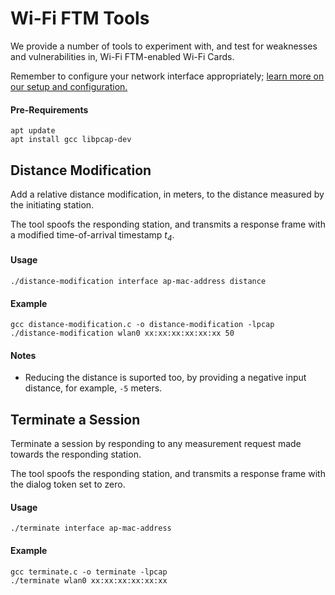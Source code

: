 # Wi-Fi FTM Tools

We provide a number of tools to experiment with, and test for weaknesses and vulnerabilities in, Wi-Fi FTM-enabled Wi-Fi Cards.

Remember to configure your network interface appropriately; [learn more on our setup and configuration.](../setup)

#### Pre-Requirements
```
apt update
apt install gcc libpcap-dev
```

## Distance Modification

Add a relative distance modification, in meters, to the distance measured by the initiating station. 

The tool spoofs the responding station, and transmits a response frame with a modified time-of-arrival timestamp _t<sub>4</sub>_.

#### Usage
```
./distance-modification interface ap-mac-address distance
```

#### Example
```
gcc distance-modification.c -o distance-modification -lpcap
./distance-modification wlan0 xx:xx:xx:xx:xx:xx 50
```

#### Notes

- Reducing the distance is suported too, by providing a negative input distance, for example, ```-5``` meters.

## Terminate a Session

Terminate a session by responding to any measurement request made towards the responding station.

The tool spoofs the responding station, and transmits a response frame with the dialog token set to zero.

#### Usage
```
./terminate interface ap-mac-address
```

#### Example
```
gcc terminate.c -o terminate -lpcap
./terminate wlan0 xx:xx:xx:xx:xx:xx
```
